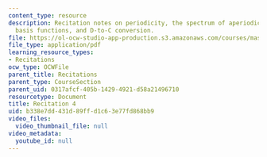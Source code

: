 ```yaml
---
content_type: resource
description: Recitation notes on periodicity, the spectrum of aperiodic functions,
  basis functions, and D-to-C conversion.
file: https://ol-ocw-studio-app-production.s3.amazonaws.com/courses/mas-160-signals-systems-and-information-for-media-technology-fall-2007/b338e7dd431d89ffd1c63e77fd868bb9_rec4.pdf
file_type: application/pdf
learning_resource_types:
- Recitations
ocw_type: OCWFile
parent_title: Recitations
parent_type: CourseSection
parent_uid: 0317afcf-405b-1429-4921-d58a21496710
resourcetype: Document
title: Recitation 4
uid: b338e7dd-431d-89ff-d1c6-3e77fd868bb9
video_files:
  video_thumbnail_file: null
video_metadata:
  youtube_id: null
---
```

